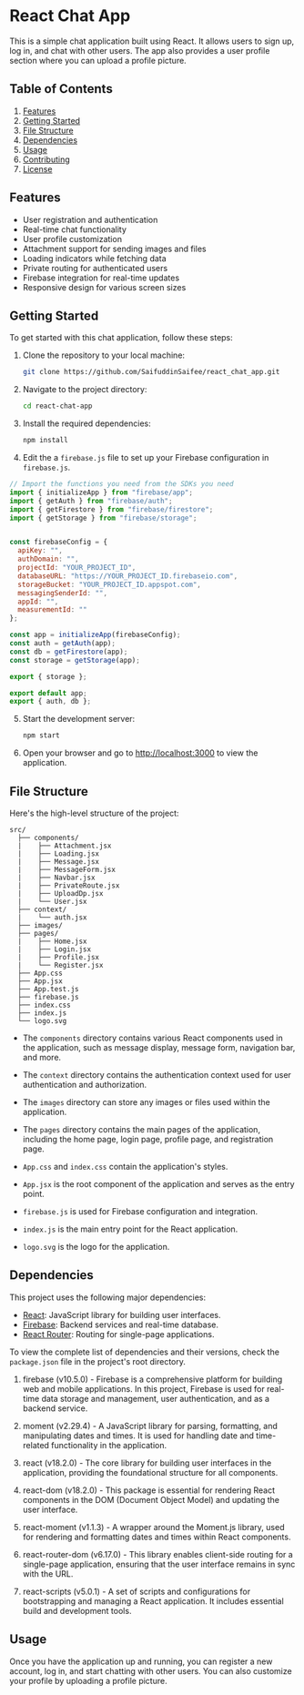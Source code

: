 # React Chat App

This is a simple chat application built using React. It allows users to sign up, log in, and chat with other users. The app also provides a user profile section where you can upload a profile picture.

## Table of Contents

1. [Features](#features)
2. [Getting Started](#getting-started)
3. [File Structure](#file-structure)
4. [Dependencies](#dependencies)
5. [Usage](#usage)
6. [Contributing](#contributing)
7. [License](#license)

## Features

- User registration and authentication
- Real-time chat functionality
- User profile customization
- Attachment support for sending images and files
- Loading indicators while fetching data
- Private routing for authenticated users
- Firebase integration for real-time updates
- Responsive design for various screen sizes

## Getting Started

To get started with this chat application, follow these steps:

1. Clone the repository to your local machine:
   ```bash
   git clone https://github.com/SaifuddinSaifee/react_chat_app.git
   ```

2. Navigate to the project directory:
   ```bash
   cd react-chat-app
   ```

3. Install the required dependencies:
   ```bash
   npm install
   ```

4. Edit the a `firebase.js` file to set up your Firebase configuration in `firebase.js`.

```javascript
// Import the functions you need from the SDKs you need
import { initializeApp } from "firebase/app";
import { getAuth } from "firebase/auth";
import { getFirestore } from "firebase/firestore";
import { getStorage } from "firebase/storage";


const firebaseConfig = {
  apiKey: "",
  authDomain: "",
  projectId: "YOUR_PROJECT_ID",
  databaseURL: "https://YOUR_PROJECT_ID.firebaseio.com",
  storageBucket: "YOUR_PROJECT_ID.appspot.com",
  messagingSenderId: "",
  appId: "",
  measurementId: ""
};

const app = initializeApp(firebaseConfig);
const auth = getAuth(app);
const db = getFirestore(app);
const storage = getStorage(app);

export { storage };

export default app;
export { auth, db };
```

5. Start the development server:
   ```bash
   npm start
   ```

6. Open your browser and go to [http://localhost:3000](http://localhost:3000) to view the application.

## File Structure

Here's the high-level structure of the project:

```
src/
  ├── components/
  |    ├── Attachment.jsx
  |    ├── Loading.jsx
  |    ├── Message.jsx
  |    ├── MessageForm.jsx
  |    ├── Navbar.jsx
  |    ├── PrivateRoute.jsx
  |    ├── UploadDp.jsx
  |    └── User.jsx
  ├── context/
  |    └── auth.jsx
  ├── images/
  ├── pages/
  |    ├── Home.jsx
  |    ├── Login.jsx
  |    ├── Profile.jsx
  |    └── Register.jsx
  ├── App.css
  ├── App.jsx
  ├── App.test.js
  ├── firebase.js
  ├── index.css
  ├── index.js
  └── logo.svg
```

- The `components` directory contains various React components used in the application, such as message display, message form, navigation bar, and more.

- The `context` directory contains the authentication context used for user authentication and authorization.

- The `images` directory can store any images or files used within the application.

- The `pages` directory contains the main pages of the application, including the home page, login page, profile page, and registration page.

- `App.css` and `index.css` contain the application's styles.

- `App.jsx` is the root component of the application and serves as the entry point.

- `firebase.js` is used for Firebase configuration and integration.

- `index.js` is the main entry point for the React application.

- `logo.svg` is the logo for the application.

## Dependencies

This project uses the following major dependencies:

- [React](https://reactjs.org/): JavaScript library for building user interfaces.
- [Firebase](https://firebase.google.com/): Backend services and real-time database.
- [React Router](https://reactrouter.com/): Routing for single-page applications.

To view the complete list of dependencies and their versions, check the `package.json` file in the project's root directory.

1. firebase (v10.5.0) - Firebase is a comprehensive platform for building web and mobile applications. In this project, Firebase is used for real-time data storage and management, user authentication, and as a backend service.

2. moment (v2.29.4) - A JavaScript library for parsing, formatting, and manipulating dates and times. It is used for handling date and time-related functionality in the application.

3. react (v18.2.0) - The core library for building user interfaces in the application, providing the foundational structure for all components.

4. react-dom (v18.2.0) - This package is essential for rendering React components in the DOM (Document Object Model) and updating the user interface.

5. react-moment (v1.1.3) - A wrapper around the Moment.js library, used for rendering and formatting dates and times within React components.

6. react-router-dom (v6.17.0) - This library enables client-side routing for a single-page application, ensuring that the user interface remains in sync with the URL.

7. react-scripts (v5.0.1) - A set of scripts and configurations for bootstrapping and managing a React application. It includes essential build and development tools.



## Usage

Once you have the application up and running, you can register a new account, log in, and start chatting with other users. You can also customize your profile by uploading a profile picture.